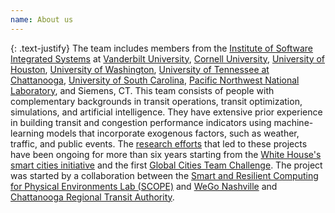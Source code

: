 ```yaml
---
name: About us
---
```


{: .text-justify}
The team includes members from the [Institute of Software Integrated Systems](https://www.isis.vanderbilt.edu/) at [Vanderbilt University](https://engineering.vanderbilt.edu/bio/abhishek-dubey), [Cornell University](https://cee.cornell.edu/samitha/), [University of Houston](http://aronlaszka.com/), [University of Washington](https://faculty.washington.edu/ratliffl/), [University of Tennessee at Chattanooga](https://new.utc.edu/research/center-urban-informatics-and-progress), [University of South Carolina](https://www.sc.edu/study/colleges_schools/engineering_and_computing/faculty-staff/yuchechen.php), [Pacific Northwest National Laboratory](https://energyenvironment.pnnl.gov/staff/staff_info.asp?staff_num=3014), and Siemens, CT. This team consists of people with complementary backgrounds in transit operations, transit optimization, simulations, and artificial intelligence. They have extensive prior experience in building transit and congestion performance indicators using machine-learning models that incorporate exogenous factors, such as weather, traffic, and public events. The [research efforts](https://www.us-ignite.org/apps/uszb33mfglsnyiz6mxdw6r/) that led to these projects have been ongoing for more than six years starting from the [White House's smart cities initiative](https://obamawhitehouse.archives.gov/the-press-office/2015/09/14/fact-sheet-administration-announces-new-smart-cities-initiative-help) and the first [Global Cities Team Challenge](https://pages.nist.gov/GCTC/). The project was started by a collaboration between the  [Smart and Resilient Computing for Physical Environments Lab (SCOPE)](https://scopelab.ai) and  [WeGo Nashville](https://m.nashvillemta.org/nashville-mta-mobile-homepage.asp) and [Chattanooga Regional Transit Authority](https://www.provagroup.net/contact/). 
